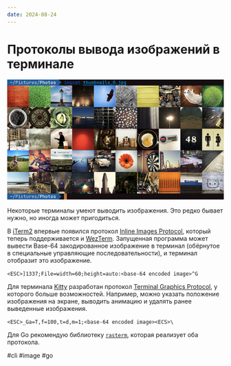 ```yaml
---
date: 2024-08-24
---
```


# Протоколы вывода изображений в терминале

![Терминал с изображением](term-images.png)

Некоторые терминалы умеют выводить изображения.
Это редко бывает нужно, но иногда может пригодиться.

В [iTerm2](https://iterm2.com/) впервые появился протокол
[Inline Images Protocol](https://iterm2.com/documentation-images.html),
который теперь поддерживается и [WezTerm](https://wezfurlong.org/wezterm/).
Запущенная программа может вывести Base-64 закодированное изображение
в терминал (обёрнутое в специальные управляющие последовательности),
и терминал отобразит это изображение.

```
<ESC>]1337;File=width=60;height=auto:<base-64 encoded image>^G
```

Для терминала [Kitty](https://sw.kovidgoyal.net/kitty/) разработан протокол
[Terminal Graphics Protocol](https://sw.kovidgoyal.net/kitty/graphics-protocol/),
у которого больше возможностей. Например, можно указать положение изображения
на экране, выводить анимацию и удалять ранее выведенные изображения.

```
<ESC>_Ga=T,f=100,t=d,m=1;<base-64 encoded image><ECS>\
```

Для Go рекомендую библиотеку [`rasterm`](https://github.com/BourgeoisBear/rasterm), которая реализует оба протокола.

#cli #image #go
